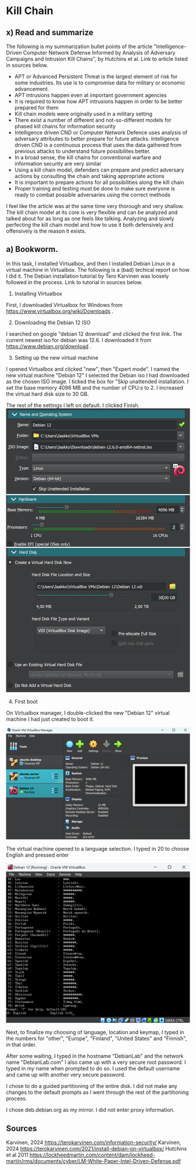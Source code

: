 # Kill Chain


## x) Read and summarize

The following is my summarization bullet points of the article "Intelligence-Driven Computer Network Defense Informed by Analysis of Adversary Campaigns and Intrusion Kill Chains", by Hutchins et al. Link to article listed in sources below.


- APT or Advanced Persistent Threat is the largest element of risk for some industries. Its use is to compromise data for military or economic advancement.
- APT intrusions happen even at important government agencies
- It is required to know how APT intrusions happen in order to be better prepared for them
- Kill chain models were originally used in a military setting
- There exist a number of different and not-so-different models for phased kill chains for information security
- Intelligence driven CND or Computer Network Defence uses analysis of adversary attributes to better prepare for future attacks. Intelligence driven CND is a continuous process that uses the data gathered from previous attacks to understand future possibilites better.
- In a broad sense, the kill chains for conventional warfare and information security are very similar
- Using a kill chain model, defenders can prepare and predict adversary actions by consulting the chain and taking appropriate actions
- It is important to prepare actions for all possibilities along the kill chain
- Proper training and testing must be done to make sure everyone is ready to combat possible adversaries using the correct methods


I feel like the article was at the same time very thorough and very shallow. The kill chain model at its core is very flexible and can be analyzed and talked about for as long as one feels like talking. Analyzing and slowly perfecting the kill chain model and how to use it both defensively and offensively is the reason it exists.

## a) Bookworm.

In this task, I installed Virtualbox, and then I installed Debian Linux in a virtual machine in Virtualbox. The following is a (bad) techical report on how I did it. The Debian installation tutorial by Tero Karvinen was loosely followed in the process. Link to tutorial in sources below.

1. Installing Virtualbox

First, I downloaded Virtualbox for Windows from https://www.virtualbox.org/wiki/Downloads . 

2. Downloading the Debian 12 ISO

I searched on google "debian 12 download" and clicked the first link. The current newest iso for debian was 12.6. I downloaded it from https://www.debian.org/download . 

3. Setting up the new virtual machine

I opened Virtualbox and clicked "new", then "Expert mode". I named the new virtual machine "Debian 12" I selected the Debian iso I had downloaded as the chosen ISO image. I ticked the box for "Skip unattended installation. I set the base memory 4096 MB and the number of CPU:s to 2. I increased the virtual hard disk size to 30 GB.

The rest of the settings I left on default. I clicked Finish.
![first image](https://github.com/bhi083/Information-Security-3005/blob/main/N%C3%A4ytt%C3%B6kuva%202024-09-01%20010934.png?raw=true "Virtualbox")
![second image](https://github.com/bhi083/Information-Security-3005/blob/main/N%C3%A4ytt%C3%B6kuva%202024-09-01%20010911.png?raw=true "Virtualbox")
![third image](https://github.com/bhi083/Information-Security-3005/blob/main/N%C3%A4ytt%C3%B6kuva%202024-09-01%20010925.png?raw=true "Virtualbox")


4. First boot

On Virtualbox manager, I double-clicked the new "Debian 12" virtual machine I had just created to boot it.

![virtualbox manager](https://github.com/bhi083/Information-Security-3005/blob/main/N%C3%A4ytt%C3%B6kuva%202024-09-01%20011327.png?raw=true "Virtualbox Manager")

The virtual machine opened to a language selection. I typed in 20 to choose English and pressed enter

![language](https://github.com/bhi083/Information-Security-3005/blob/main/N%C3%A4ytt%C3%B6kuva%202024-09-01%20011456.png?raw=true "Language")


Next, to finalize my choosing of language, location and keymap, I typed in the numbers for "other", "Europe",  "Finland", "United States" and "Finnish", in that order.

After some waiting, I typed in the hostname "DebianLab" and the network name "DebianLab.com" I also came up with a very secure root password. I typed in my name when prompted to do so. I used the default username and came up with another very secure password.

I chose to do a guided partitioning of the entire disk. I did not make any changes to the default prompts as I went through the rest of the partitioning process.

I chose deb.debian.org as my mirror. I did not enter proxy information.

## Sources
Karvinen, 2024 https://terokarvinen.com/information-security/
Karvinen, 2024 https://terokarvinen.com/2021/install-debian-on-virtualbox/
Hutchins et al 2011 https://lockheedmartin.com/content/dam/lockheed-martin/rms/documents/cyber/LM-White-Paper-Intel-Driven-Defense.pdf
